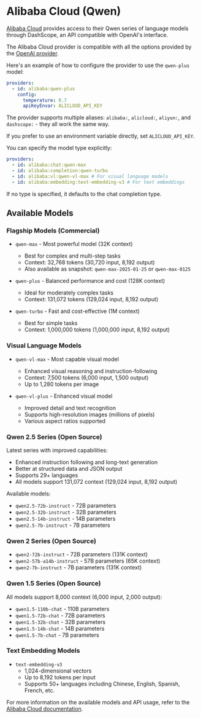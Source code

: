 # Alibaba Cloud (Qwen)

[Alibaba Cloud](https://www.alibabacloud.com/help/en/model-studio/getting-started/models) provides access to their Qwen series of language models through DashScope, an API compatible with OpenAI's interface.

The Alibaba Cloud provider is compatible with all the options provided by the [OpenAI provider](/docs/providers/openai/).

Here's an example of how to configure the provider to use the `qwen-plus` model:

```yaml
providers:
  - id: alibaba:qwen-plus
    config:
      temperature: 0.7
      apiKeyEnvar: ALICLOUD_API_KEY
```

The provider supports multiple aliases: `alibaba:`, `alicloud:`, `aliyun:`, and `dashscope:` - they all work the same way.

If you prefer to use an environment variable directly, set `ALICLOUD_API_KEY`.

You can specify the model type explicitly:

```yaml
providers:
  - id: alibaba:chat:qwen-max
  - id: alibaba:completion:qwen-turbo
  - id: alibaba:vl:qwen-vl-max # For visual language models
  - id: alibaba:embedding:text-embedding-v3 # For text embeddings
```

If no type is specified, it defaults to the chat completion type.

## Available Models

### Flagship Models (Commercial)

- `qwen-max` - Most powerful model (32K context)

  - Best for complex and multi-step tasks
  - Context: 32,768 tokens (30,720 input, 8,192 output)
  - Also available as snapshot: `qwen-max-2025-01-25` or `qwen-max-0125`

- `qwen-plus` - Balanced performance and cost (128K context)

  - Ideal for moderately complex tasks
  - Context: 131,072 tokens (129,024 input, 8,192 output)

- `qwen-turbo` - Fast and cost-effective (1M context)
  - Best for simple tasks
  - Context: 1,000,000 tokens (1,000,000 input, 8,192 output)

### Visual Language Models

- `qwen-vl-max` - Most capable visual model

  - Enhanced visual reasoning and instruction-following
  - Context: 7,500 tokens (6,000 input, 1,500 output)
  - Up to 1,280 tokens per image

- `qwen-vl-plus` - Enhanced visual model
  - Improved detail and text recognition
  - Supports high-resolution images (millions of pixels)
  - Various aspect ratios supported

### Qwen 2.5 Series (Open Source)

Latest series with improved capabilities:

- Enhanced instruction following and long-text generation
- Better at structured data and JSON output
- Supports 29+ languages
- All models support 131,072 context (129,024 input, 8,192 output)

Available models:

- `qwen2.5-72b-instruct` - 72B parameters
- `qwen2.5-32b-instruct` - 32B parameters
- `qwen2.5-14b-instruct` - 14B parameters
- `qwen2.5-7b-instruct` - 7B parameters

### Qwen 2 Series (Open Source)

- `qwen2-72b-instruct` - 72B parameters (131K context)
- `qwen2-57b-a14b-instruct` - 57B parameters (65K context)
- `qwen2-7b-instruct` - 7B parameters (131K context)

### Qwen 1.5 Series (Open Source)

All models support 8,000 context (6,000 input, 2,000 output):

- `qwen1.5-110b-chat` - 110B parameters
- `qwen1.5-72b-chat` - 72B parameters
- `qwen1.5-32b-chat` - 32B parameters
- `qwen1.5-14b-chat` - 14B parameters
- `qwen1.5-7b-chat` - 7B parameters

### Text Embedding Models

- `text-embedding-v3`
  - 1,024-dimensional vectors
  - Up to 8,192 tokens per input
  - Supports 50+ languages including Chinese, English, Spanish, French, etc.

For more information on the available models and API usage, refer to the [Alibaba Cloud documentation](https://www.alibabacloud.com/help/en/model-studio/getting-started/models).

